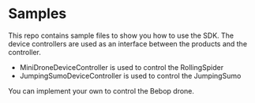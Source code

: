Samples
=======

This repo contains sample files to show you how to use the SDK. 
The device controllers are used as an interface between the products and the controller.

* MiniDroneDeviceController is used to control the RollingSpider
* JumpingSumoDeviceController is used to control the JumpingSumo

You can implement your own to control the Bebop drone.
